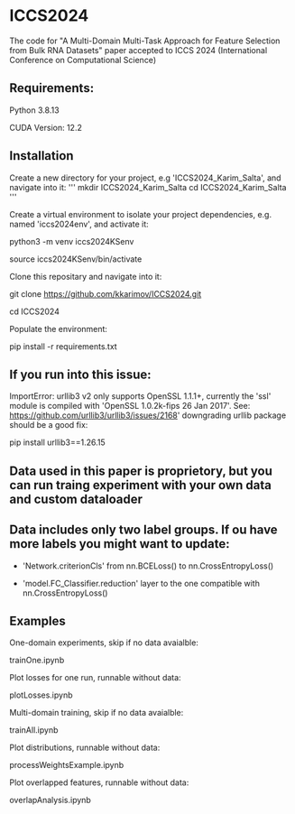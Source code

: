 # ICCS2024
The code for "A Multi-Domain Multi-Task Approach for Feature Selection from Bulk RNA Datasets" paper accepted to  ICCS 2024 (International Conference on Computational Science)

## Requirements:
Python 3.8.13

CUDA Version: 12.2

## Installation

Create a new directory for your project, e.g 'ICCS2024_Karim_Salta', and navigate into it:
'''
mkdir ICCS2024_Karim_Salta
cd ICCS2024_Karim_Salta
'''

Create a virtual environment to isolate your project dependencies, e.g. named 'iccs2024env', and activate it:

python3 -m venv iccs2024KSenv

source iccs2024KSenv/bin/activate

Clone this repositary and navigate into it:

git clone https://github.com/kkarimov/ICCS2024.git

cd ICCS2024

Populate the environment:

pip install -r requirements.txt

## If you run into this issue:
ImportError: urllib3 v2 only supports OpenSSL 1.1.1+, currently the 'ssl' module is compiled with 'OpenSSL 1.0.2k-fips  26 Jan 2017'. See: https://github.com/urllib3/urllib3/issues/2168' downgrading urllib package should be a good fix:

pip install urllib3==1.26.15

## Data used in this paper is proprietory, but you can run traing experiment with your own data and custom dataloader


## Data includes only two label groups. If ou have more labels you might want to update:

 - 'Network.criterionCls' from nn.BCELoss() to nn.CrossEntropyLoss()

 - 'model.FC_Classifier.reduction' layer to the one compatible with nn.CrossEntropyLoss()


## Examples

One-domain experiments, skip if no data avaialble:

trainOne.ipynb

Plot losses for one run, runnable without data:

plotLosses.ipynb

Multi-domain training, skip if no data avaialble:

trainAll.ipynb

Plot distributions, runnable without data:

processWeightsExample.ipynb

Plot overlapped features, runnable without data:

overlapAnalysis.ipynb
